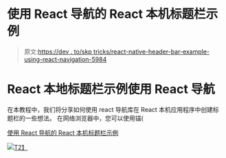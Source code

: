 # 使用 React 导航的 React 本机标题栏示例

> 原文:[https://dev . to/skp tricks/react-native-header-bar-example-using-react-navigation-5984](https://dev.to/skptricks/react-native-header-bar-example-using-react-navigation-5984)

# React 本地标题栏示例使用 React 导航

在本教程中，我们将分享如何使用 react 导航库在 React 本机应用程序中创建标题栏的一些想法。
在网络浏览器中，您可以使用锚(

[使用 React 导航的 React 本机标题栏示例](https://www.skptricks.com/2018/07/react-native-header-bar-example-using-createStackNavigator.html)

[![](../Images/4544b690c6d01ea4fbd556263bdbc2b9.png)T2】](https://res.cloudinary.com/practicaldev/image/fetch/s--nQwQk7n2--/c_limit%2Cf_auto%2Cfl_progressive%2Cq_auto%2Cw_880/https://4.bp.blogspot.com/-66firxnL3yY/W0wWP805T9I/AAAAAAAABt0/zMCF-BIyK90niSNE7AwopOMAFGYEgprOwCLcBGAs/s400/he.jpg)